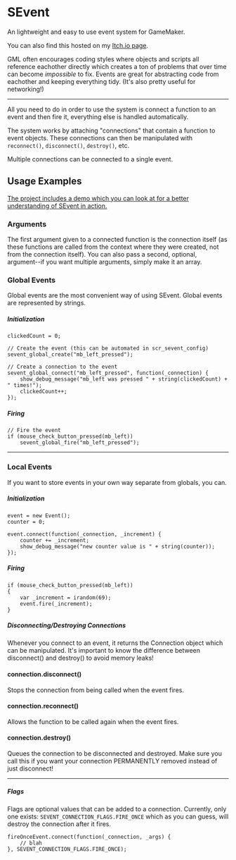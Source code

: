
# SEvent
An lightweight and easy to use event system for GameMaker.

You can also find this hosted on my [Itch.io page](https://stoozey.itch.io/sevent).

GML often encourages coding styles where objects and scripts all reference eachother directly which creates a ton of problems that over time can become _impossible_ to fix.
Events are great for abstracting code from eachother and keeping everything tidy. (It's also pretty useful for networking!)

---

All you need to do in order to use the system is connect a function to an event and then fire it, everything else is handled automatically.

The system works by attaching "connections" that contain a function to event objects. These connections can then be manipulated with `reconnect()`, `disconnect()`, `destroy()`, etc. 

Multiple connections can be connected to a single event.

## Usage Examples
[The project includes a demo which you can look at for a better understanding of SEvent in action.](https://github.com/stoozey/SEvent/tree/main/objects/obj_sevent_demo)

### Arguments
The first argument given to a connected function is the connection itself (as these functions are called from the context where they were created, not from the connection itself). You can also pass a second, optional, argument--if you want multiple arguments, simply make it an array.

### Global Events
Global events are the most convenient way of using SEvent. Global events are represented by strings.
#####  Initialization
```
clickedCount = 0;

// Create the event (this can be automated in scr_sevent_config)
sevent_global_create("mb_left_pressed");

// Create a connection to the event
sevent_global_connect("mb_left_pressed", function(_connection) {
	show_debug_message("mb_left was pressed " + string(clickedCount) + " times!");
	clickedCount++;
});
```
##### Firing
```
// Fire the event
if (mouse_check_button_pressed(mb_left))
	sevent_global_fire("mb_left_pressed");
```
---
### Local Events
If you want to store events in your own way separate from globals, you can.
##### Initialization
```
event = new Event();
counter = 0;

event.connect(function(_connection, _increment) {
	counter += _increment;
	show_debug_message("new counter value is " + string(counter));
});
```
##### Firing
```
if (mouse_check_button_pressed(mb_left))
{
	var _increment = irandom(69);
	event.fire(_increment);
}
```

##### Disconnecting/Destroying Connections
Whenever you connect to an event, it returns the Connection object which can be manipulated.
It's important to know the difference between disconnect() and destroy() to avoid memory leaks!

#### connection.disconnect()
Stops the connection from being called when the event fires.

#### connection.reconnect()
Allows the function to be called again when the event fires.

#### connection.destroy()
Queues the connection to be disconnected and destroyed.
Make sure you call this if you want your connection PERMANENTLY removed instead of just disconnect! 

---
##### Flags
Flags are optional values that can be added to a connection. Currently, only one exists: `SEVENT_CONNECTION_FLAGS.FIRE_ONCE` which as you can guess, will destroy the connection after it fires.
```
fireOnceEvent.connect(function(_connection, _args) {
	// blah
}, SEVENT_CONNECTION_FLAGS.FIRE_ONCE);
```
